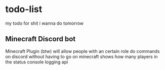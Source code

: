 # todo-list
my todo for shit i wanna do tomorrow 

## Minecraft Discord bot
Minecraft Plugin (btw)
will allow people with an certain role do commands on discord without having to go on minecraft
shows how many players in the status
console logging
api
